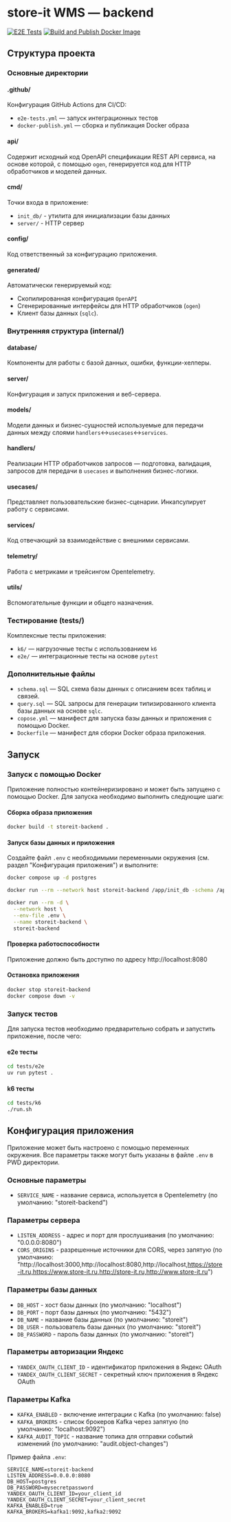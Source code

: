 # store-it WMS — backend

[![E2E Tests](https://github.com/lets-store-it/backend/actions/workflows/e2e-tests.yml/badge.svg)](https://github.com/lets-store-it/backend/actions/workflows/e2e-tests.yml) [![Build and Publish Docker Image](https://github.com/lets-store-it/backend/actions/workflows/docker-publish.yml/badge.svg)](https://github.com/lets-store-it/backend/actions/workflows/docker-publish.yml)

## Структура проекта

### Основные директории

#### .github/

Конфигурация GitHub Actions для CI/CD:

- `e2e-tests.yml` — запуск интеграционных тестов
- `docker-publish.yml` — сборка и публикация Docker образа

#### api/

Содержит исходный код OpenAPI спецификации REST API сервиса, на основе которой, с помощью `ogen`, генерируется код для HTTP обработчиков и моделей данных.

#### cmd/

Точки входа в приложение:

- `init_db/` - утилита для инициализации базы данных
- `server/` - HTTP сервер

#### config/

Код ответственный за конфигурацию приложения.

#### generated/

Автоматически генерируемый код:

- Скопилированная конфигурация `OpenAPI`
- Сгенерированные интерфейсы для HTTP обработчиков (`ogen`)
- Клиент базы данных (`sqlc`).

### Внутренняя структура (internal/)

#### database/

Компоненты для работы с базой данных, ошибки, функции-хелперы.

#### server/

Конфигурация и запуск приложения и веб-сервера.

#### models/

Модели данных и бизнес-сущностей используемые для передачи данных между слоями `handlers`<->`usecases`<->`services`.

#### handlers/

Реализации HTTP обработчиков запросов — подготовка, валидация, запросов для передачи в `usecases` и выполнения бизнес-логики.

#### usecases/

Представляет пользовательские бизнес-сценарии. Инкапсулирует работу с сервисами.

#### services/

Код отвечающий за взаимодействие с внешними сервисами.

#### telemetry/

Работа с метриками и трейсингом Opentelemetry.


#### utils/

Вспомогательные функции и общего назначения.

### Тестирование (tests/)

Комплексные тесты приложения:

- `k6/` — нагрузочные тесты с использованием `k6`
- `e2e/` — интеграционные тесты на основе `pytest`

### Дополнительные файлы

- `schema.sql` — SQL схема базы данных с описанием всех таблиц и связей.
- `query.sql` — SQL запросы для генерации типизированного клиента базы данных на основе `sqlc`.
- `copose.yml` — манифест для запуска базы данных и приложения с помощью Docker.
- `Dockerfile` — манифест для сборки Docker образа приложения.

## Запуск

### Запуск с помощью Docker

Приложение полностью контейнеризировано и может быть запущено с помощью Docker. Для запуска необходимо выполнить следующие шаги:

#### Сборка образа приложения

```bash
docker build -t storeit-backend .
```

#### Запуск базы данных и приложения

Создайте файл `.env` с необходимыми переменными окружения (см. раздел "Конфигурация приложения") и выполните:

```bash
docker compose up -d postgres

docker run --rm --network host storeit-backend /app/init_db -schema /app/schema.sql

docker run --rm -d \
  --network host \
  --env-file .env \
  --name storeit-backend \
  storeit-backend
```

#### Проверка работоспособности

Приложение должно быть доступно по адресу http://localhost:8080

#### Остановка приложения

```bash
docker stop storeit-backend
docker compose down -v
```

### Запуск тестов

Для запуска тестов необходимо предварительно собрать и запустить приложение, после чего:

#### e2e тесты

```bash
cd tests/e2e
uv run pytest . 
```

#### k6 тесты

```bash
cd tests/k6
./run.sh
```

## Конфигурация приложения

Приложение может быть настроено с помощью переменных окружения. Все параметры также могут быть указаны в файле `.env` в PWD директории.

### Основные параметры

- `SERVICE_NAME` - название сервиса, используется в Opentelemetry (по умолчанию: "storeit-backend")

### Параметры сервера

- `LISTEN_ADDRESS` - адрес и порт для прослушивания (по умолчанию: "0.0.0.0:8080")
- `CORS_ORIGINS` - разрешенные источники для CORS, через запятую (по умолчанию: "http://localhost:3000,http://localhost:8080,http://localhost,https://store-it.ru,https://www.store-it.ru,http://store-it.ru,http://www.store-it.ru")

### Параметры базы данных

- `DB_HOST` - хост базы данных (по умолчанию: "localhost")
- `DB_PORT` - порт базы данных (по умолчанию: "5432")
- `DB_NAME` - название базы данных (по умолчанию: "storeit")
- `DB_USER` - пользователь базы данных (по умолчанию: "storeit")
- `DB_PASSWORD` - пароль базы данных (по умолчанию: "storeit")

### Параметры авторизации Яндекс

- `YANDEX_OAUTH_CLIENT_ID` - идентификатор приложения в Яндекс OAuth
- `YANDEX_OAUTH_CLIENT_SECRET` - секретный ключ приложения в Яндекс OAuth

### Параметры Kafka

- `KAFKA_ENABLED` - включение интеграции с Kafka (по умолчанию: false)
- `KAFKA_BROKERS` - список брокеров Kafka через запятую (по умолчанию: "localhost:9092")
- `KAFKA_AUDIT_TOPIC` - название топика для отправки событий изменений (по умолчанию: "audit.object-changes")

Пример файла `.env`:

```env
SERVICE_NAME=storeit-backend
LISTEN_ADDRESS=0.0.0.0:8080
DB_HOST=postgres
DB_PASSWORD=mysecretpassword
YANDEX_OAUTH_CLIENT_ID=your_client_id
YANDEX_OAUTH_CLIENT_SECRET=your_client_secret
KAFKA_ENABLED=true
KAFKA_BROKERS=kafka1:9092,kafka2:9092
```
